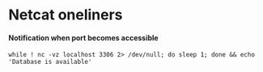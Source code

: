 # Netcat oneliners

#### Notification when port becomes accessible
`while ! nc -vz localhost 3306 2> /dev/null; do sleep 1; done && echo 'Database is available'`
